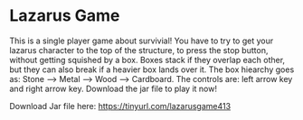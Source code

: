 # Lazarus Game

This is a single player game about survivial! You have to try to get your lazarus character to the top of the structure, to press the stop button, without getting squished by a box. Boxes stack if they overlap each other, but they can also break if a heavier box lands over it. The box hiearchy goes as: Stone --> Metal --> Wood --> Cardboard. The controls are: left arrow key and right arrow key. Download the jar file to play it now!

Download Jar file here: https://tinyurl.com/lazarusgame413	
